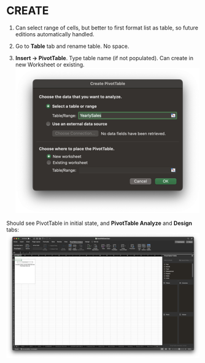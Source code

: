 # CREATE

1. Can select range of cells, but better to first format list as table, so future editions automatically handled.

2. Go to **Table** tab and rename table. No space.

3. **Insert &rarr; PivotTable**. Type table name (if not populated). Can create in new Worksheet or existing.
![PivotTable Modal](/assets/pivottable-modal.png)

Should see PivotTable in initial state, and **PivotTable Analyze** and **Design** tabs:
![PivotTable Initial](/assets/pivottable-init.png)
